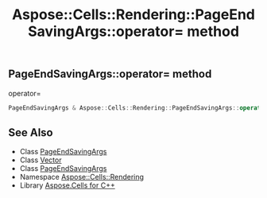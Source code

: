 ﻿---
title: Aspose::Cells::Rendering::PageEndSavingArgs::operator= method
linktitle: operator=
second_title: Aspose.Cells for C++ API Reference
description: 'Aspose::Cells::Rendering::PageEndSavingArgs::operator= method. operator= in C++.'
type: docs
weight: 300
url: /cpp/aspose.cells.rendering/pageendsavingargs/operator_asm/
---
## PageEndSavingArgs::operator= method


operator=

```cpp
PageEndSavingArgs & Aspose::Cells::Rendering::PageEndSavingArgs::operator=(const PageEndSavingArgs &src)
```

## See Also

* Class [PageEndSavingArgs](../)
* Class [Vector](../../../aspose.cells/vector/)
* Class [PageEndSavingArgs](../)
* Namespace [Aspose::Cells::Rendering](../../)
* Library [Aspose.Cells for C++](../../../)
